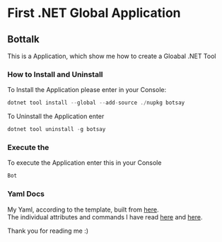 ﻿# First .NET Global Application 
## Bottalk
This is a Application, which show me how to create a Gloabal .NET Tool 

### How to Install and Uninstall 
To Install the Application please enter in your Console:
```csharp
dotnet tool install --global --add-source ./nupkg botsay
```

To Uninstall the Application enter 
```csharp
dotnet tool uninstall -g botsay
```

### Execute the 
To execute the Application enter this in your Console
```csharp
Bot
```

### Yaml Docs
My Yaml, according to the template, built from [here](https://blog.kloud.com.au/2017/11/26/vsts-build-definitions-as-yaml-part-2-how/).<br>
The individual attributes and commands I have read [here](https://docs.microsoft.com/en-us/azure/devops/pipelines/tasks/build/dotnet-core?view=vsts) and [here](https://docs.microsoft.com/en-us/azure/devops/pipelines/tasks/utility/publish-build-artifacts?view=vsts).



Thank you for reading me :)
